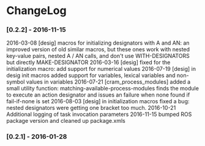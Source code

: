 
ChangeLog
=========

### [0.2.2] - 2016-11-15

2016-03-08 [desig] macros for initializing designators with A and AN: an improved version of old similar macros, but these ones work with nested key-value pairs, nested A / AN calls, and don't use WITH-DESIGNATORS but directly MAKE-DESIGNATOR
2016-03-16 [desig] fixed for the initialization macro: add support for numerical values
2016-07-19 [desig] in desig init macros added support for variables, lexical variables and non-symbol values in variables
2016-07-21 [cram_process_modules] added a small utility function: matching-available-process-modules finds the module to execute an action designator and issues an failure when none found if fail-if-none is set
2016-08-03 [desig] in initialization macros fixed a bug: nested designators were getting one bracket too much.
2016-10-21 Additional logging of task invocation parameters
2016-11-15 bumped ROS package version and cleaned up package.xmls

### [0.2.1] - 2016-01-28
